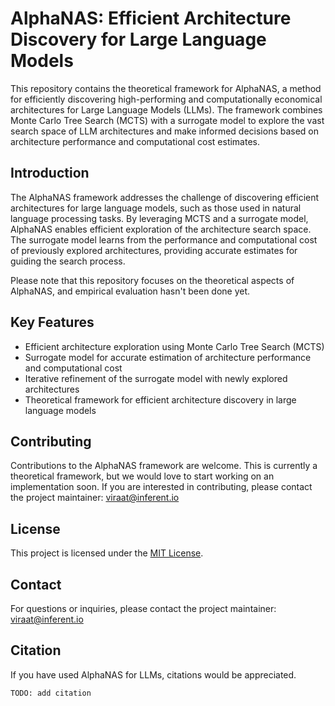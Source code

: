 # AlphaNAS: Efficient Architecture Discovery for Large Language Models

This repository contains the theoretical framework for AlphaNAS, a method for efficiently discovering high-performing and computationally economical architectures for Large Language Models (LLMs). The framework combines Monte Carlo Tree Search (MCTS) with a surrogate model to explore the vast search space of LLM architectures and make informed decisions based on architecture performance and computational cost estimates.

## Introduction

The AlphaNAS framework addresses the challenge of discovering efficient architectures for large language models, such as those used in natural language processing tasks. By leveraging MCTS and a surrogate model, AlphaNAS enables efficient exploration of the architecture search space. The surrogate model learns from the performance and computational cost of previously explored architectures, providing accurate estimates for guiding the search process.

Please note that this repository focuses on the theoretical aspects of AlphaNAS, and empirical evaluation hasn't been done yet.

## Key Features

- Efficient architecture exploration using Monte Carlo Tree Search (MCTS)
- Surrogate model for accurate estimation of architecture performance and computational cost
- Iterative refinement of the surrogate model with newly explored architectures
- Theoretical framework for efficient architecture discovery in large language models

## Contributing

Contributions to the AlphaNAS framework are welcome. This is currently a theoretical framework, but we would love to start working on an implementation soon. If you are interested in contributing, please contact the project maintainer: [viraat@inferent.io](mailto:viraat@inferent.io)

## License

This project is licensed under the [MIT License](LICENSE).

## Contact

For questions or inquiries, please contact the project maintainer: [viraat@inferent.io](mailto:viraat@inferent.io)

## Citation

If you have used AlphaNAS for LLMs, citations would be appreciated.

`TODO: add citation`
